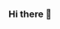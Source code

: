 ### Hi there 👋

<!--
**bigspambot/bigspambot** is a ✨ _special_ ✨ repository because its `README.md` (this file) appears on your GitHub profile.

Here are some ideas to get you started:

- 🔭 I’m currently working on ... my portfolio website
- 🌱 I’m currently learning ... HTML, CSS, JS, Python, SQL
- 👯 I’m looking to collaborate on ... any beginner projects
- 🤔 I’m looking for help with ... React, Git, SASS, TypeScript
- 💬 Ask me about ... JavaScript
- 📫 How to reach me: ... send me an email via my portfolio website
- 😄 Pronouns: ... he/him
- ⚡ Fun fact: ... I'm a brown belt in BJJ so watch out! :D
-->
